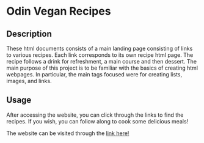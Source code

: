# Odin Vegan Recipes
## Description
These html documents consists of a main landing page consisting of links to various recipes. Each link corresponds to its own recipe html page. The recipe follows a drink for refreshment, a main course and then dessert. The main purpose of this project is to be familiar with the basics of creating html webpages. In particular, the main tags focused were for creating lists, images, and links. 

## Usage
After accessing the website, you can click through the links to find the recipes. If you wish, you can follow along to cook some delicious meals!

The website can be visited through the [link here!](https://anisshadh.github.io/odin-recipes/)